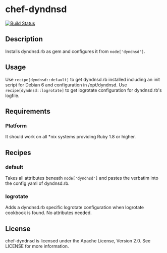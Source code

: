 # chef-dyndnsd

[![Build Status](https://travis-ci.org/cmur2/chef-dyndnsd.png)](https://travis-ci.org/cmur2/chef-dyndnsd)

## Description

Installs dyndnsd.rb as gem and configures it from `node['dyndnsd']`.

## Usage

Use `recipe[dyndnsd::default]` to get dyndnsd.rb installed including an init script for Debian 6 and configuration in /opt/dyndnsd. Use `recipe[dyndnsd::logrotate]` to get logrotate configuration for dyndnsd.rb's logfile.

## Requirements

### Platform

It should work on all *nix systems providing Ruby 1.8 or higher.

## Recipes

### default

Takes all attributes beneath `node['dyndnsd']` and pastes the verbatim into the config.yaml of dyndnsd.rb.

### logrotate

Adds a dyndnsd.rb specific logrotate configuration when logrotate cookbook is found. No attributes needed.

## License

chef-dyndnsd is licensed under the Apache License, Version 2.0. See LICENSE for more information.
